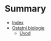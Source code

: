 # Summary

- [Index](./index.md)
- [Ostatní biologie](./predmety/ostatni_biologie/subject.md)
	- [Úvod](./predmety/ostatni_biologie/uvod.md)
